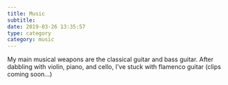 ```yaml
---
title: Music
subtitle:
date: 2019-03-26 13:35:57
type: category
category: music
---
```


My main musical weapons are the classical guitar and bass guitar.
After dabbling with violin, piano, and cello, I've stuck with flamenco guitar (clips coming soon...)
